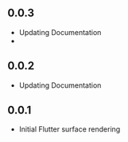 ## 0.0.3

* Updating Documentation
* 
## 0.0.2

* Updating Documentation

## 0.0.1

* Initial Flutter surface rendering
